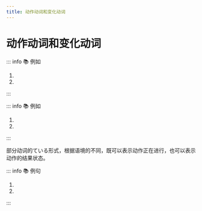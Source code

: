 ```yaml
---
title: 动作动词和变化动词
---
```


# 动作动词和变化动词

<grammer-content sentence="**动作动词**表示主体的动作。接ている时表示动作正在持续进行。" />

::: info :books: 例如

1. <grammer-content sentence="[本/ほん]を**[読/よ]んでいる**" trans="正在读书" />
2. <grammer-content sentence="[人/ひと]が**[歩/ある]いている**" trans="有人在走" />

:::

<grammer-content sentence="**变化动词**表示主体变化的结果。接ている时表示结果状态的含义。" />

::: info :books: 例如

1. <grammer-content sentence="[窓/まど]が**[開/ひら]いている**" trans="窗户开着" />
2. <grammer-content sentence="[姉/あね]が**[結婚/けっこん]している****" trans="姐姐结婚了" />

:::

部分动词的ている形式，根据语境的不同，既可以表示动作正在进行，也可以表示动作的结果状态。

::: info :books: 例句

1. <grammer-content sentence="[花子/はなこ]は２[階/かい]の[部屋/へや]で[着物/きもの]を**[着/き]ています**。" trans="花子正在楼上的屋子里穿和服。" />
2. <grammer-content sentence="[花子/はなこ]は[今日/きょう]きれいな[着物/きもの]を**[着/き]ています**。" trans="花子今天穿了一件漂亮的和服。" />

:::
